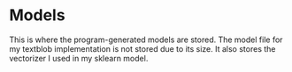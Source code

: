 # Models
This is where the program-generated models are stored. The model file for my textblob implementation is not stored due to its size. It also stores the vectorizer I used in my sklearn model.